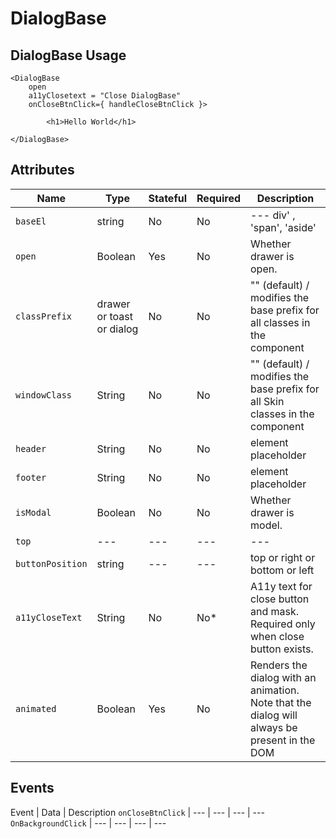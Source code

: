 # DialogBase

## DialogBase Usage

```react
<DialogBase
    open
    a11yClosetext = "Close DialogBase"
    onCloseBtnClick={ handleCloseBtnClick }>

        <h1>Hello World</h1>

</DialogBase>
```

## Attributes

| Name             | Type                      | Stateful | Required | Description                                                                                  |
|------------------|---------------------------|----------|----------|----------------------------------------------------------------------------------------------|
| `baseEl`         | string                    | No       | No       | ---  div' , 'span', 'aside'                                                                  |
| `open`           | Boolean                   | Yes      | No       | Whether drawer is open.                                                                      |
| `classPrefix`    | drawer or toast or dialog | No       | No       | "" (default) / modifies the base prefix for all  classes in the component                    |
| `windowClass`    | String                    | No       | No       | "" (default) / modifies the base prefix for all Skin classes in the component                |
| `header`         | String                    | No       | No       | element placeholder                                                                          |
| `footer`         | String                    | No       | No       | element placeholder                                                                          |
| `isModal`        | Boolean                   | No       | No       | Whether drawer is model.                                                                     |
| `top`            | ---                       | ---      | ---      | ---                                                                                          |
| `buttonPosition` | string                    | ---      | ---      | top or right or bottom or left                                                               |
| `a11yCloseText`  | String                    | No       | No*      | A11y text for close button and mask. Required only when close button exists.                 |
| `animated`       | Boolean                   | Yes      | No       | Renders the dialog with an animation. Note that the dialog will always be present in the DOM |

## Events

Event | Data | Description
`onCloseBtnClick` | --- | --- | --- | ---
`OnBackgroundClick` | --- | --- | --- | ---
